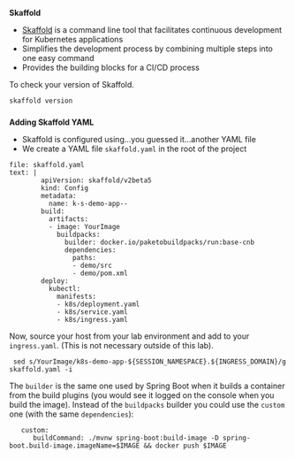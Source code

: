 **Skaffold**

*   [Skaffold](https://github.com/GoogleContainerTools/skaffold) is a command line tool that facilitates continuous development for Kubernetes applications
*   Simplifies the development process by combining multiple steps into one easy command
*   Provides the building blocks for a CI/CD process


To check your version of Skaffold.
```execute-1
skaffold version
```



### 
**Adding Skaffold YAML**



*   Skaffold is configured using…you guessed it…another YAML file
*   We create a YAML file `skaffold.yaml` in the root of the project


```editor:append-lines-to-file
file: skaffold.yaml
text: |
        apiVersion: skaffold/v2beta5
        kind: Config
        metadata:
          name: k-s-demo-app--
        build:
          artifacts:
          - image: YourImage
            buildpacks:
              builder: docker.io/paketobuildpacks/run:base-cnb
              dependencies:
                paths:
                - demo/src
                - demo/pom.xml
        deploy:
          kubectl:
            manifests:
            - k8s/deployment.yaml
            - k8s/service.yaml
            - k8s/ingress.yaml
```


Now, source your host from your lab environment and add to your `ingress.yaml`. (This is not necessary outside of this lab).
```execute-1
 sed s/YourImage/k8s-demo-app-${SESSION_NAMESPACE}.${INGRESS_DOMAIN}/g skaffold.yaml -i
```

The `builder` is the same one used by Spring Boot when it builds a container from the build plugins (you would see it logged on the console when you build the image). Instead of the `buildpacks` builder you could use the `custom` one (with the same `dependencies`):


```
   custom:
      buildCommand: ./mvnw spring-boot:build-image -D spring-boot.build-image.imageName=$IMAGE && docker push $IMAGE
```



